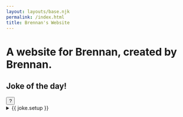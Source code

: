 ```yaml
---
layout: layouts/base.njk
permalink: /index.html
title: Brennan's Website
---
```


# A website for Brennan, created by Brennan.

<section class="chalkboard" aria-live="polite">
  <h2 class="text--md chalkboard__text chalkboard__title">
    Joke of the day!
  </h2>
  <button class="tooltip-btn" onclick="alert('One of my favorite things about my neighborhood in Austin is the person who writes a new joke on a chalkboard under their mailbox each day. \n\nSince I don\'t yet own a home, this is my version of it. Please note: the jokes presented here are not my own. They are served from a publicly curated list.')">?</button>
  <div id="chalkboard-content">
    <details>
      <summary>{{ joke.setup }}</summary>
      <span class="chalkboard__joke-pun">{{ joke.delivery }}</span>
    </details>
  </div>
  <div class="chalk"></div>
  <div class="eraser"></div>
</section>

